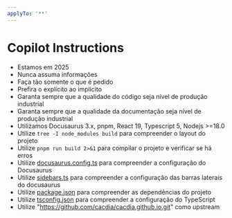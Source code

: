 ```yaml
---
applyTo: '**'
---
```


# Copilot Instructions

- Estamos em 2025
- Nunca assuma informações
- Faça tão somente o que é pedido
- Prefira o explícito ao implícito
- Garanta sempre que a qualidade do código seja nível de produção industrial
- Garanta sempre que a qualidade da documentação seja nível de produção industrial
- Utilizamos Docusaurus 3.x, pnpm, React 19, Typescript 5, Nodejs >=18.0
- Utilize `tree -I node_modules build` para compreender o layout do projeto
- Utilize `pnpm run build 2>&1` para compilar o projeto e verificar se há erros
- Utilize [docusaurus.config.ts](./docusaurus.config.ts) para compreender a configuração do Docusaurus
- Utilize [sidebars.ts](./sidebars.ts) para compreender a configuração das barras laterais do docusaurus
- Utilize [package.json](./package.json) para compreender as dependências do projeto
- Utilize [tsconfig.json](./tsconfig.json) para compreender a configuração do TypeScript
- Utilize "https://github.com/cacdia/cacdia.github.io.git" como upstream
